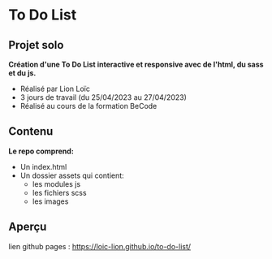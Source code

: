 # To Do List
## Projet solo
__Création d'une To Do List interactive et responsive avec de l'html, du sass et du js.__
* Réalisé par Lion Loïc
* 3 jours de travail (du 25/04/2023 au 27/04/2023)
* Réalisé au cours de la formation BeCode
## Contenu
__Le repo comprend:__
* Un index.html
* Un dossier assets qui contient:
   * les modules js
   * les fichiers scss
   * les images 
## Aperçu
lien github pages : https://loic-lion.github.io/to-do-list/
 
